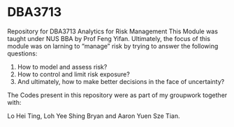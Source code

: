 # DBA3713
Repository for DBA3713 Analytics for Risk Management
This Module was taught under NUS BBA by Prof Feng Yifan. Ultimately, the focus of this module was on larning to “manage” risk by trying to answer the following questions:

1. How to model and assess risk?
2. How to control and limit risk exposure?
3. And ultimately, how to make better decisions in the face of uncertainty?

The Codes present in this repository were as part of my groupwork together with:

Lo Hei Ting, Loh Yee Shing Bryan and Aaron Yuen Sze Tian.
